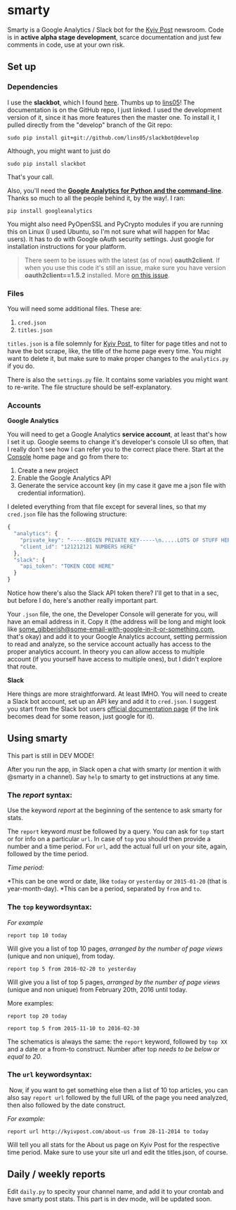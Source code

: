 # smarty
Smarty is a Google Analytics / Slack bot for the [Kyiv Post](http://kyivpost.com) newsroom. Code is in **active alpha stage development**, scarce documentation and just few comments in code, use at your own risk.

## Set up

### Dependencies

I use the **slackbot**, which I found [here](https://github.com/lins05/slackbot). Thumbs up to [lins05](https://github.com/lins05)! The documentation is on the GitHub repo, I just linked. I used the development version of it, since it has more features then the master one. To install it, I pulled directly from the "develop" branch of the Git repo:

`sudo pip install git+git://github.com/lins05/slackbot@develop`

Although, you might want to just do

`sudo pip install slackbot`

That's your call.

Also, you'll need the [**Google Analytics for Python and the command-line**](https://github.com/debrouwere/google-analytics). Thanks so much to all the people behind it, by the way!. I ran:

`pip install googleanalytics`

You might also need PyOpenSSL and PyCrypto modules if you are running this on Linux (I used Ubuntu, so I'm not sure what will happen for Mac users). It has to do with Google oAuth security settings. Just google for installation instructions for your platform.

>There seem to be issues with the latest (as of now) **oauth2client**. If when you use this code it's still an issue, make sure you have version **oauth2client==1.5.2** installed. More [on this issue](https://github.com/debrouwere/google-analytics/issues/29).

### Files
You will need some additional files. These are:

1. `cred.json`
2. `titles.json`

`titles.json` is a file solemnly for [Kyiv Post](http://kyivpost.com), to filter for page titles and not to have the bot scrape, like, the title of the home page every time. You might want to delete it, but make sure to make proper changes to the `analytics.py` if you do.

There is also the `settings.py` file. It contains some variables you might want to re-write. The file structure should be self-explanatory.

### Accounts

**Google Analytics**

You will need to get a Google Analytics **service account**, at least that's how I set it up. Google seems to change it's developer's console UI so often, that I really don't see how I can refer you to the correct place there. Start at the [Console](https://console.developers.google.com) home page and go from there to:

1. Create a new project
2. Enable the Google Analytics API
3. Generate the service account key (in my case it gave me a json file with credential information).

I deleted everything from that file except for several lines, so that my `cred.json` file has the following structure:

```javascript
{
  "analytics": {
    "private_key": "-----BEGIN PRIVATE KEY-----\n.....LOTS OF STUFF HERE........com",
    "client_id": "121212121 NUMBERS HERE"
  },
  "slack": {
    "api_token": "TOKEN CODE HERE"
  }
}
```
Notice how there's also the Slack API token there? I'll get to that in a sec, but before I do, here's another really important part.

Your `.json` file, the one, the Developer Console will generate for you, will have an email address in it. Copy it (the address will be long and might look like some_gibberish@some-email-with-google-in-it-or-something.com, that's okay)  and add it to your Google Analytics account, setting permission to read and analyze, so the service account actually has access to the proper analytics account. In theory you can allow access to multiple account (if you yourself have access to multiple ones), but I didn't explore that route.

**Slack**

Here things are more straightforward. At least IMHO. You will need to create a Slack bot account, set up an API key and add it to `cred.json`. I suggest you start from the Slack bot users [official documentation page](https://api.slack.com/bot-users) (if the link becomes dead for some reason, just google for it).

## Using smarty

This part is still in DEV MODE!

After you run the app, in Slack open a chat with smarty (or mention it with @smarty in a channel). Say `help` to smarty to get instructions at any time.

### ​The *report*​ syntax:

Use the keyword *report* at the beginning of the sentence to ask smarty for stats.

The `report` keyword *must* be followed by a query. You can ask for `top` start or for info on a particular `url`. In case of `top` you should then provide a number and a time period. For `url`, add the actual full url on your site, again, followed by the time period.

*Time period:*

*This can be one word or date, like `today` or `yesterday` or `2015-01-20` (that is year-month-day).
*This can be a period, separated by `from` and `to`.

### ​The `top` keyword​ syntax:

*For example*

```report top 10 today```

Will give you a list of top 10 pages, *arranged by the number of page views* (unique and non unique), from today.

```report top 5 from 2016-02-20 to yesterday```

Will give you a list of top 5 pages, *arranged by the number of page views* (unique and non unique) from February 20th, 2016 until today.

More examples:

```report top 20 today```

```report top 5 from 2015-11-10 to 2016-02-30```

The schematics is always the same: the `report` keyword, followed by `top XX` and a date or a from-to construct. Number after top ​*needs to be below or equal to 20*​.

### ​The `url` keyword​ syntax:
​
Now, if you want to get something else then a list of 10 top articles, you can also say `report url` followed by the full URL of the page you need analyzed, then also followed by the date construct.

​*For example:*​

```report url http://kyivpost.com/about-us from 28-11-2014 to today```

Will tell you all stats for the About us page on Kyiv Post for the respective time period. Make sure to use your site url and edit the titles.json, of course.

## Daily / weekly reports

Edit `daily.py` to specity your channel name, and add it to your crontab and have smarty post stats. This part is in dev mode, will be updated soon.